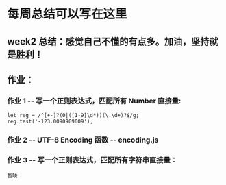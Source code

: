 # 每周总结可以写在这里

## week2 总结：感觉自己不懂的有点多。加油，坚持就是胜利！

## 作业：

### 作业 1 -- 写一个正则表达式，匹配所有 Number 直接量:

```
let reg = /^[+-]?(0|([1-9]\d*))(\.\d+)?$/g;
reg.test('-123.0090909009');
```

### 作业 2 -- UTF-8 Encoding 函数 -- encoding.js

### 作业 3 -- 写一个正则表达式，匹配所有字符串直接量：

```
暂缺
```

